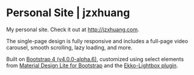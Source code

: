 # Personal Site | jzxhuang
My personal site. Check it out at http://jzxhuang.com.

The single-page design is fully responsive and includes a full-page video carousel, smooth scrolling, lazy loading, and more.

Built on [Bootstrap 4 (v4.0.0-alpha.6)](https://v4-alpha.getbootstrap.com/), customized using select elements from [Material Design Lite for Bootstrap](https://mdbootstrap.com/) and the [Ekko-Lightbox plugin](http://ashleydw.github.io/lightbox/).
